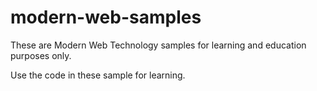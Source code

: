 # modern-web-samples

These are Modern Web Technology samples for learning and education purposes only.

Use the code in these sample for learning.